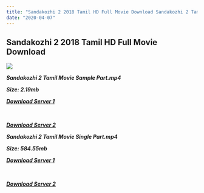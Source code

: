 ```yaml
---
title: "Sandakozhi 2 2018 Tamil HD Full Movie Download Sandakozhi 2 Tamil HD Movie DownloadSandakozhi 2 Tamil HD Movie Download"
date: "2020-04-07"
---
```


## Sandakozhi 2 2018 Tamil HD Full Movie Download

![](https://images.moviebuff.com/3cbb2c54-8db5-4ee0-ad78-3a95bcfb2afa?w=1000)

**_Sandakozhi 2 Tamil Movie Sample Part.mp4_**

**_Size: 2.19mb_**

**_[Download Server 1](http://du.wetransfer.vip/files/Tamil{dd491190c7c44e72d5bc6265d8d28d52dc406d5dbea1734fee0f652b09d71bf7}20Movies/Tamil{dd491190c7c44e72d5bc6265d8d28d52dc406d5dbea1734fee0f652b09d71bf7}202018{dd491190c7c44e72d5bc6265d8d28d52dc406d5dbea1734fee0f652b09d71bf7}20Movies/Sandakozhi{dd491190c7c44e72d5bc6265d8d28d52dc406d5dbea1734fee0f652b09d71bf7}202{dd491190c7c44e72d5bc6265d8d28d52dc406d5dbea1734fee0f652b09d71bf7}20(2018)/Sandakozhi{dd491190c7c44e72d5bc6265d8d28d52dc406d5dbea1734fee0f652b09d71bf7}202{dd491190c7c44e72d5bc6265d8d28d52dc406d5dbea1734fee0f652b09d71bf7}20(2018){dd491190c7c44e72d5bc6265d8d28d52dc406d5dbea1734fee0f652b09d71bf7}20HDRip/Sandakozhi{dd491190c7c44e72d5bc6265d8d28d52dc406d5dbea1734fee0f652b09d71bf7}202{dd491190c7c44e72d5bc6265d8d28d52dc406d5dbea1734fee0f652b09d71bf7}20(2018){dd491190c7c44e72d5bc6265d8d28d52dc406d5dbea1734fee0f652b09d71bf7}20Sample{dd491190c7c44e72d5bc6265d8d28d52dc406d5dbea1734fee0f652b09d71bf7}20(640x360).mp4)_**

**_[  
](http://du.wetransfer.vip/files/Tamil{dd491190c7c44e72d5bc6265d8d28d52dc406d5dbea1734fee0f652b09d71bf7}20Movies/Tamil{dd491190c7c44e72d5bc6265d8d28d52dc406d5dbea1734fee0f652b09d71bf7}202018{dd491190c7c44e72d5bc6265d8d28d52dc406d5dbea1734fee0f652b09d71bf7}20Movies/Sandakozhi{dd491190c7c44e72d5bc6265d8d28d52dc406d5dbea1734fee0f652b09d71bf7}202{dd491190c7c44e72d5bc6265d8d28d52dc406d5dbea1734fee0f652b09d71bf7}20(2018)/Sandakozhi{dd491190c7c44e72d5bc6265d8d28d52dc406d5dbea1734fee0f652b09d71bf7}202{dd491190c7c44e72d5bc6265d8d28d52dc406d5dbea1734fee0f652b09d71bf7}20(2018){dd491190c7c44e72d5bc6265d8d28d52dc406d5dbea1734fee0f652b09d71bf7}20HDRip/Sandakozhi{dd491190c7c44e72d5bc6265d8d28d52dc406d5dbea1734fee0f652b09d71bf7}202{dd491190c7c44e72d5bc6265d8d28d52dc406d5dbea1734fee0f652b09d71bf7}20(2018){dd491190c7c44e72d5bc6265d8d28d52dc406d5dbea1734fee0f652b09d71bf7}20Sample{dd491190c7c44e72d5bc6265d8d28d52dc406d5dbea1734fee0f652b09d71bf7}20(640x360).mp4)_**

**_[Download Server 2](http://du.wetransfer.vip/files/Tamil{dd491190c7c44e72d5bc6265d8d28d52dc406d5dbea1734fee0f652b09d71bf7}20Movies/Tamil{dd491190c7c44e72d5bc6265d8d28d52dc406d5dbea1734fee0f652b09d71bf7}202018{dd491190c7c44e72d5bc6265d8d28d52dc406d5dbea1734fee0f652b09d71bf7}20Movies/Sandakozhi{dd491190c7c44e72d5bc6265d8d28d52dc406d5dbea1734fee0f652b09d71bf7}202{dd491190c7c44e72d5bc6265d8d28d52dc406d5dbea1734fee0f652b09d71bf7}20(2018)/Sandakozhi{dd491190c7c44e72d5bc6265d8d28d52dc406d5dbea1734fee0f652b09d71bf7}202{dd491190c7c44e72d5bc6265d8d28d52dc406d5dbea1734fee0f652b09d71bf7}20(2018){dd491190c7c44e72d5bc6265d8d28d52dc406d5dbea1734fee0f652b09d71bf7}20HDRip/Sandakozhi{dd491190c7c44e72d5bc6265d8d28d52dc406d5dbea1734fee0f652b09d71bf7}202{dd491190c7c44e72d5bc6265d8d28d52dc406d5dbea1734fee0f652b09d71bf7}20(2018){dd491190c7c44e72d5bc6265d8d28d52dc406d5dbea1734fee0f652b09d71bf7}20Sample{dd491190c7c44e72d5bc6265d8d28d52dc406d5dbea1734fee0f652b09d71bf7}20(640x360).mp4)_**

**_Sandakozhi 2 Tamil Movie Single Part.mp4_**

**_Size: 584.55mb_**

**_[Download Server 1](http://du.wetransfer.vip/files/Tamil{dd491190c7c44e72d5bc6265d8d28d52dc406d5dbea1734fee0f652b09d71bf7}20Movies/Tamil{dd491190c7c44e72d5bc6265d8d28d52dc406d5dbea1734fee0f652b09d71bf7}202018{dd491190c7c44e72d5bc6265d8d28d52dc406d5dbea1734fee0f652b09d71bf7}20Movies/Sandakozhi{dd491190c7c44e72d5bc6265d8d28d52dc406d5dbea1734fee0f652b09d71bf7}202{dd491190c7c44e72d5bc6265d8d28d52dc406d5dbea1734fee0f652b09d71bf7}20(2018)/Sandakozhi{dd491190c7c44e72d5bc6265d8d28d52dc406d5dbea1734fee0f652b09d71bf7}202{dd491190c7c44e72d5bc6265d8d28d52dc406d5dbea1734fee0f652b09d71bf7}20(2018){dd491190c7c44e72d5bc6265d8d28d52dc406d5dbea1734fee0f652b09d71bf7}20HDRip/Sandakozhi{dd491190c7c44e72d5bc6265d8d28d52dc406d5dbea1734fee0f652b09d71bf7}202{dd491190c7c44e72d5bc6265d8d28d52dc406d5dbea1734fee0f652b09d71bf7}20(2018){dd491190c7c44e72d5bc6265d8d28d52dc406d5dbea1734fee0f652b09d71bf7}20Single{dd491190c7c44e72d5bc6265d8d28d52dc406d5dbea1734fee0f652b09d71bf7}20Part{dd491190c7c44e72d5bc6265d8d28d52dc406d5dbea1734fee0f652b09d71bf7}20(640x360).mp4)_**

**_[  
](http://du.wetransfer.vip/files/Tamil{dd491190c7c44e72d5bc6265d8d28d52dc406d5dbea1734fee0f652b09d71bf7}20Movies/Tamil{dd491190c7c44e72d5bc6265d8d28d52dc406d5dbea1734fee0f652b09d71bf7}202018{dd491190c7c44e72d5bc6265d8d28d52dc406d5dbea1734fee0f652b09d71bf7}20Movies/Sandakozhi{dd491190c7c44e72d5bc6265d8d28d52dc406d5dbea1734fee0f652b09d71bf7}202{dd491190c7c44e72d5bc6265d8d28d52dc406d5dbea1734fee0f652b09d71bf7}20(2018)/Sandakozhi{dd491190c7c44e72d5bc6265d8d28d52dc406d5dbea1734fee0f652b09d71bf7}202{dd491190c7c44e72d5bc6265d8d28d52dc406d5dbea1734fee0f652b09d71bf7}20(2018){dd491190c7c44e72d5bc6265d8d28d52dc406d5dbea1734fee0f652b09d71bf7}20HDRip/Sandakozhi{dd491190c7c44e72d5bc6265d8d28d52dc406d5dbea1734fee0f652b09d71bf7}202{dd491190c7c44e72d5bc6265d8d28d52dc406d5dbea1734fee0f652b09d71bf7}20(2018){dd491190c7c44e72d5bc6265d8d28d52dc406d5dbea1734fee0f652b09d71bf7}20Single{dd491190c7c44e72d5bc6265d8d28d52dc406d5dbea1734fee0f652b09d71bf7}20Part{dd491190c7c44e72d5bc6265d8d28d52dc406d5dbea1734fee0f652b09d71bf7}20(640x360).mp4)_**

**_[Download Server 2](http://du.wetransfer.vip/files/Tamil{dd491190c7c44e72d5bc6265d8d28d52dc406d5dbea1734fee0f652b09d71bf7}20Movies/Tamil{dd491190c7c44e72d5bc6265d8d28d52dc406d5dbea1734fee0f652b09d71bf7}202018{dd491190c7c44e72d5bc6265d8d28d52dc406d5dbea1734fee0f652b09d71bf7}20Movies/Sandakozhi{dd491190c7c44e72d5bc6265d8d28d52dc406d5dbea1734fee0f652b09d71bf7}202{dd491190c7c44e72d5bc6265d8d28d52dc406d5dbea1734fee0f652b09d71bf7}20(2018)/Sandakozhi{dd491190c7c44e72d5bc6265d8d28d52dc406d5dbea1734fee0f652b09d71bf7}202{dd491190c7c44e72d5bc6265d8d28d52dc406d5dbea1734fee0f652b09d71bf7}20(2018){dd491190c7c44e72d5bc6265d8d28d52dc406d5dbea1734fee0f652b09d71bf7}20HDRip/Sandakozhi{dd491190c7c44e72d5bc6265d8d28d52dc406d5dbea1734fee0f652b09d71bf7}202{dd491190c7c44e72d5bc6265d8d28d52dc406d5dbea1734fee0f652b09d71bf7}20(2018){dd491190c7c44e72d5bc6265d8d28d52dc406d5dbea1734fee0f652b09d71bf7}20Single{dd491190c7c44e72d5bc6265d8d28d52dc406d5dbea1734fee0f652b09d71bf7}20Part{dd491190c7c44e72d5bc6265d8d28d52dc406d5dbea1734fee0f652b09d71bf7}20(640x360).mp4)_**
